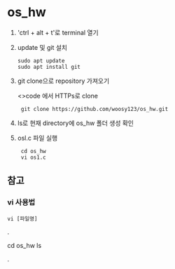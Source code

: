 # os_hw

1. 'ctrl + alt + t'로 terminal 열기
2. update 및 git 설치

       sudo apt update
       sudo apt install git
  
4. git clone으로 repository 가져오기
   
   <>code 에서 HTTPs로 clone
   
        git clone https://github.com/woosy123/os_hw.git

5. ls로 현재 directory에 os_hw 폴더 생성 확인       
6. osl.c 파일 실행

        cd os_hw
        vi os1.c


## 참고

### vi 사용법

    vi [파일명]

.

  cd os_hw
  ls
  
.
